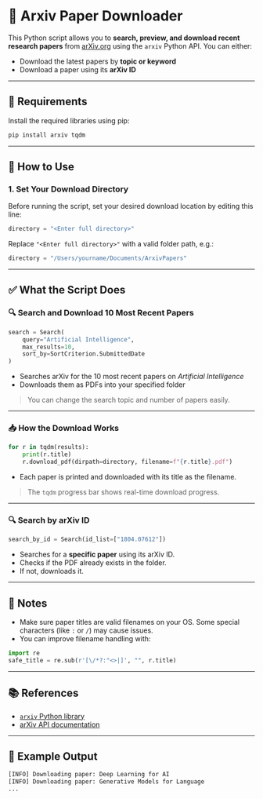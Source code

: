 # 📄 Arxiv Paper Downloader

This Python script allows you to **search, preview, and download recent research papers** from [arXiv.org](https://arxiv.org/) using the `arxiv` Python API. You can either:
- Download the latest papers by **topic or keyword**
- Download a paper using its **arXiv ID**

---

## 🔧 Requirements

Install the required libraries using pip:

```bash
pip install arxiv tqdm
```

---

## 📁 How to Use

### 1. **Set Your Download Directory**

Before running the script, set your desired download location by editing this line:

```python
directory = "<Enter full directory>"
```

Replace `"<Enter full directory>"` with a valid folder path, e.g.:

```python
directory = "/Users/yourname/Documents/ArxivPapers"
```

---

## ✅ What the Script Does

### 🔍 Search and Download 10 Most Recent Papers

```python
search = Search(
    query="Artificial Intelligence",
    max_results=10,
    sort_by=SortCriterion.SubmittedDate
)
```

- Searches arXiv for the 10 most recent papers on *Artificial Intelligence*
- Downloads them as PDFs into your specified folder

> You can change the search topic and number of papers easily.

---

### 📥 How the Download Works

```python
for r in tqdm(results):
    print(r.title)
    r.download_pdf(dirpath=directory, filename=f"{r.title}.pdf")
```

- Each paper is printed and downloaded with its title as the filename.

> The `tqdm` progress bar shows real-time download progress.

---

### 🔍 Search by arXiv ID

```python
search_by_id = Search(id_list=["1804.07612"])
```

- Searches for a **specific paper** using its arXiv ID.
- Checks if the PDF already exists in the folder.
- If not, downloads it.

---

## 🧠 Notes

- Make sure paper titles are valid filenames on your OS. Some special characters (like `:` or `/`) may cause issues.
- You can improve filename handling with:

```python
import re
safe_title = re.sub(r'[\/*?:"<>|]', "", r.title)
```

---

## 📚 References

- [`arxiv` Python library](https://pypi.org/project/arxiv/)
- [arXiv API documentation](https://info.arxiv.org/help/api/)

---

## 📌 Example Output

```bash
[INFO] Downloading paper: Deep Learning for AI
[INFO] Downloading paper: Generative Models for Language
...
```